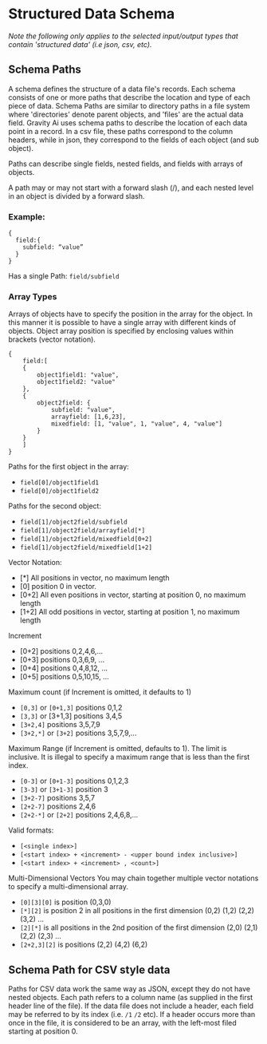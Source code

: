 # Structured Data Schema

<i> Note the following only applies to the selected input/output types that contain 'structured data' (i.e json, csv, etc). </i>

## Schema Paths

A schema defines the structure of a data file's records. Each schema consists of one or more paths that describe the location and type of each piece of data. Schema Paths are similar to directory paths in a file system where 'directories' denote parent objects, and 'files' are the actual data field. Gravity Ai uses schema paths to describe the location of each data point in a record. In a csv file, these paths correspond to the column headers, while in json, they correspond to the fields of each object (and sub object).

Paths can describe single fields, nested fields, and fields with arrays of objects.

A path may or may not start with a forward slash (/), and each nested level in an object is divided by a forward slash.

### Example:

```
{
  field:{
    subfield: “value”
  }
}
```

Has a single Path: `field/subfield`

### Array Types

Arrays of objects have to specify the position in the array for the object. In this manner it is possible to have a single array with different kinds of objects. Object array position is specified by enclosing values within brackets (vector notation).

```
{
    field:[
    {
        object1field1: "value",
        object1field2: "value"
    },
    {
        object2field: {
            subfield: "value",
            arrayfield: [1,6,23],
            mixedfield: [1, "value", 1, "value", 4, "value"]
        }
    }
    ]
}
```

Paths for the first object in the array:

- `field[0]/object1field1`
- `field[0]/object1field2`

Paths for the second object:

- `field[1]/object2field/subfield`
- `field[1]/object2field/arrayfield[*]`
- `field[1]/object2field/mixedfield[0+2]`
- `field[1]/object2field/mixedfield[1+2]`

Vector Notation:

- [*] All positions in vector, no maximum length
- [0] position 0 in vector.
- [0+2] All even positions in vector, starting at position 0, no maximum length
- [1+2] All odd positions in vector, starting at position 1, no maximum length

Increment

- [0+2] positions 0,2,4,6,...
- [0+3] positions 0,3,6,9, ...
- [0+4] positions 0,4,8,12, ...
- [0+5] positions 0,5,10,15, …

Maximum count (if Increment is omitted, it defaults to 1)

- `[0,3]` or `[0+1,3]` positions 0,1,2
- `[3,3]` or [3+1,3] positions 3,4,5
- `[3+2,4]` positions 3,5,7,9
- `[3+2,*]` or `[3+2]` positions 3,5,7,9,...

Maximum Range (if Increment is omitted, defaults to 1). The limit is inclusive. It is illegal to specify a maximum range that is less than the first index.

- `[0-3]` or `[0+1-3]` positions 0,1,2,3
- `[3-3]` or `[3+1-3]` position 3
- `[3+2-7]` positions 3,5,7
- `[2+2-7]` positions 2,4,6
- `[2+2-*]` or `[2+2]` positions 2,4,6,8,...

Valid formats:

- `[<single index>]`
- `[<start index> + <increment> - <upper bound index inclusive>]`
- `[<start index> + <increment> , <count>]`

Multi-Dimensional Vectors
You may chain together multiple vector notations to specify a multi-dimensional array.

- `[0][3][0]` is position (0,3,0)
- `[*][2]` is position 2 in all positions in the first dimension (0,2) (1,2) (2,2) (3,2) ...
- `[2][*]` is all positions in the 2nd position of the first dimension (2,0) (2,1) (2,2) (2,3) ...
- `[2+2,3][2]` is positions (2,2) (4,2) (6,2)

## Schema Path for CSV style data

Paths for CSV data work the same way as JSON, except they do not have nested objects. Each path refers to a column name (as supplied in the first header line of the file). If the data file does not include a header, each field may be referred to by its index (i.e. `/1` `/2` etc). If a header occurs more than once in the file, it is considered to be an array, with the left-most filed starting at position 0.
